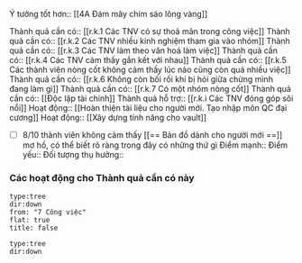 Ý tưởng tốt hơn:: [[4A Đám mây chim sáo lông vàng]]

Thành quả cần có:: [[r.k.1 Các TNV có sự thoả mãn trong công việc]]
Thành quả cần có:: [[r.k.2 Các TNV nhiều kinh nghiệm tham gia vào nhóm]]
Thành quả cần có:: [[r.k.3 Các TNV làm theo văn hoá làm việc]]
Thành quả cần có:: [[r.k.4 Các TNV cảm thấy gắn kết với nhau]]
Thành quả cần có:: [[r.k.5 Các thành viên nòng cốt không cảm thấy lúc nào cũng còn quá nhiều việc]]
Thành quả cần có:: [[r.k.6 Không còn bối rối khi bị hỏi giữa chừng mình đang làm gì]]
Thành quả cần có:: [[r.k.7 Có một nhóm nòng cốt]]
Thành quả cần có:: [[Độc lập tài chính]]
Thành quả hỗ trợ:: [[r.k.i Các TNV đóng góp sôi nổi]]
Hoạt động:: [[Hoàn thiện tài liệu cho người mới. Tạo nhập môn QC đại cương]]
Hoạt động:: [[Xây dựng tính năng cho vault]]
- [ ] 8/10 thành viên không cảm thấy [[== Bản đồ dành cho người mới ==]] mơ hồ, có thể biết rõ ràng trong đây có những thứ gì
Điểm mạnh::
Điểm yếu::
Đối tượng thụ hưởng::
### Các hoạt động cho Thành quả cần có này
```breadcrumbs
type:tree
dir:down
from: "7 Công việc" 
flat: true
title: false
```


```breadcrumbs
type:tree
dir:down
```
